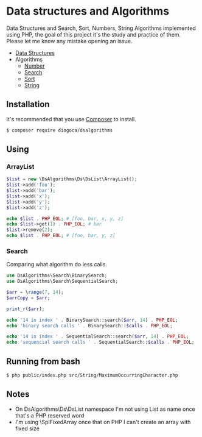 # Data structures and Algorithms
Data Structures and Search, Sort, Numbers, String Algorithms implemented using PHP, the goal of this project it's the study and practice of them. Please let me know any mistake opening an issue.

* [Data Structures](https://github.com/diogoca/DsAlgorithms/tree/master/src/Ds)
* Algorithms
    * [Number](https://github.com/diogoca/DsAlgorithms/tree/master/src/Number)
    * [Search](https://github.com/diogoca/DsAlgorithms/tree/master/src/Search)
    * [Sort](https://github.com/diogoca/DsAlgorithms/tree/master/src/Sort)
    * [String](https://github.com/diogoca/DsAlgorithms/tree/master/src/String)

## Installation
It's recommended that you use [Composer](https://getcomposer.org/) to install.

````bash
$ composer require diogoca/dsalgorithms
````

## Using

### ArrayList
````php
$list = new \DsAlgorithms\Ds\DsList\ArrayList();
$list->add('foo');
$list->add('bar');
$list->add('x');
$list->add('y');
$list->add('z');

echo $list . PHP_EOL; # [foo, bar, x, y, z]
echo $list->get(1) . PHP_EOL; # bar
$list->remove(2);
echo $list . PHP_EOL; # [foo, bar, y, z]
````

### Search
Comparing what algorithm do less calls.
````php
use DsAlgorithms\Search\BinarySearch;
use DsAlgorithms\Search\SequentialSearch;

$arr = \range(7, 14);
$arrCopy = $arr;

print_r($arr);

echo '14 in index ' . BinarySearch::search($arr, 14) . PHP_EOL;
echo 'binary search calls ' . BinarySearch::$calls . PHP_EOL; 

echo '14 in index ' . SequentialSearch::search($arr, 14) . PHP_EOL; 
echo 'sequencial search calls ' . SequentialSearch::$calls . PHP_EOL;
````

## Running from bash
````bash
$ php public/index.php src/String/MaximumOccurringCharacter.php
````

## Notes
* On DsAlgorithms\Ds\DsList namespace I'm not using List as name once that's a PHP reserved word
* I'm using \SplFixedArray once that on PHP I can't create an array with fixed size